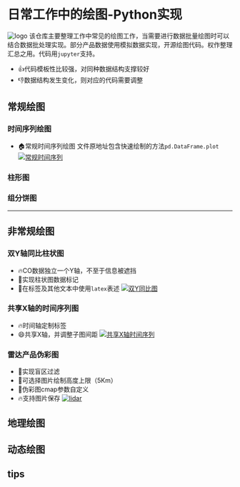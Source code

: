 <!--
 * @Author: sandwich
 * @Date: 2020-07-28 09:05:08
 * @LastEditTime: 2020-07-29 14:01:18
 * @LastEditors: sandwich
 * @Description: 工作绘图开源文档
 * @FilePath: /DataScience/PlotInWork/README.md
--> 
# 日常工作中的绘图-Python实现
![logo](https://i.loli.net/2020/07/28/X5WEUHuFKkgDj6z.png)
该仓库主要整理工作中常见的绘图工作，当需要进行数据批量绘图时可以结合数据批处理实现。部分产品数据使用模拟数据实现，开源绘图代码。权作整理汇总之用。代码用`jupyter`支持。
+ :+1:代码模板性比较强，对同种数据结构支撑较好
+ :-1:数据结构发生变化，则对应的代码需要调整
## 常规绘图
### 时间序列绘图
+ :house:常规时间序列绘图
文件原地址包含快速绘制的方法`pd.DataFrame.plot`
[![常规时间序列](https://i.loli.net/2020/07/29/RomOTl3ScVrgW4u.png)](../PlotInWork/时间序列.ipynb)
### 柱形图
### 组分饼图
***
## 非常规绘图
### 双Y轴同比柱状图
+ :fire:CO数据独立一个Y轴，不至于信息被遮挡
+ :rocket:实现柱状图数据标记
+ :basketball:在标签及其他文本中使用`latex`表述
[![双Y同比图](https://i.loli.net/2020/07/28/kbTJK5IPlMvi3Ls.png)](../PlotInWork/双Y轴同比数据绘制.ipynb)
### 共享X轴的时间序列图
+ :fire:时间轴定制标签
+ :smile:共享X轴，并调整子图间距
[![共享X轴时间序列](https://i.loli.net/2020/07/29/GgO6j3yRLFUdAZE.png)](../PlotInWork/时间序列.ipynb)
### 雷达产品伪彩图
+ :pencil:实现盲区过滤
+ :rocket:可选择图片绘制高度上限（5Km）
+ :football:伪彩图cmap参数自定义
+ :fire:支持图片保存
[![lidar](https://i.loli.net/2020/07/29/St5pxyTzGahwjoO.png)](../PlotInWork/伪彩图绘制.ipynb)
## 地理绘图
## 动态绘图
## tips